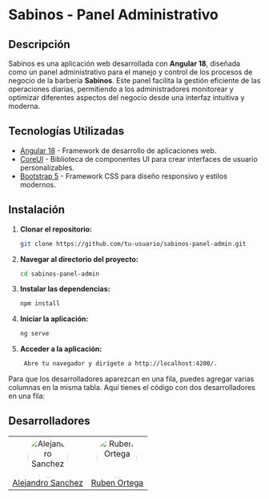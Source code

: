 # Sabinos - Panel Administrativo

## Descripción

Sabinos es una aplicación web desarrollada con **Angular 18**, diseñada como un panel administrativo para el manejo y control de los procesos de negocio de la barbería **Sabinos**. Este panel facilita la gestión eficiente de las operaciones diarias, permitiendo a los administradores monitorear y optimizar diferentes aspectos del negocio desde una interfaz intuitiva y moderna.

## Tecnologías Utilizadas

- [Angular 18](https://angular.io/) - Framework de desarrollo de aplicaciones web.
- [CoreUI](https://coreui.io/) - Biblioteca de componentes UI para crear interfaces de usuario personalizables.
- [Bootstrap 5](https://getbootstrap.com/) - Framework CSS para diseño responsivo y estilos modernos.

## Instalación

1. **Clonar el repositorio:**

   ```bash
   git clone https://github.com/tu-usuario/sabinos-panel-admin.git

   ```

2. **Navegar al directorio del proyecto:**

   ```bash
   cd sabinos-panel-admin
   ```

3. **Instalar las dependencias:**

   ```bash
   npm install
   ```

4. **Iniciar la aplicación:**

   ```bash
   ng serve
   ```

5. **Acceder a la aplicación:**
   ```bash
    Abre tu navegador y dirígete a http://localhost:4200/.
   ```



Para que los desarrolladores aparezcan en una fila, puedes agregar varias columnas en la misma tabla. Aquí tienes el código con dos desarrolladores en una fila:


## Desarrolladores

<table>
  <tr>
    <td align="center">
      <a href="https://github.com/alejosb13">
        <img src="https://github.com/alejosb13.png?size=80" width="80" style="border-radius: 50%;" alt="Alejandro Sanchez"/>
      </a>
      <br />
      <a href="https://github.com/alejosb13">Alejandro Sanchez</a>
    </td>
    <td align="center">
      <a href="https://github.com/rjov41">
        <img src="https://github.com/rjov41.png?size=80" width="80" style="border-radius: 50%;" alt="Ruben Ortega"/>
      </a>
      <br />
      <a href="https://github.com/rjov41">Ruben Ortega</a>
    </td>
  </tr>
</table>